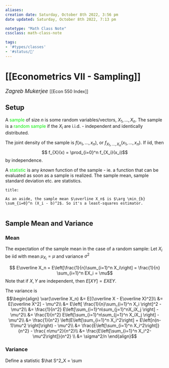 ```yaml
---
aliases:
creation date: Saturday, October 8th 2022, 3:56 pm
date updated: Saturday, October 8th 2022, 7:13 pm

notetype: "Math Class Note"
cssclass: math-class-note

tags: 
- '#types/classes'
- '#status/🚧'
---
```


# [[Econometrics VII - Sampling]]
<span style = "font-size:120%"><i >Zagreb Mukerjee </i></span>
[[Econ 550 Index]]

## Setup

A <font color=gree>sample</font> of size $n$ is some random variables/vectors, $X_1, \ldots, X_n$. The sample is a <font color=gree>random sample</font> if the $X_i$ are i.i.d. - independent and identically distributed. 

The joint density of the sample is $f(x_1, \ldots, x_n)$, or $f_{X_1, \ldots, X_n}(x_1,\ldots, x_n)$. If iid, then 
$$ f_{X}(x) = \prod_{i=0}^n f_{X_i}(x_i)$$by independence.


A <font color=gree>statistic</font> is any *known* function of the sample - ie. a function that can be evaluated as soon as a sample is realized. The sample mean, sample standard deviation etc. are statistics. 

```ad-note
title: 

As an aside, the sample mean $\overline X_n$ is $\arg \min_{b} \sum_{i=0}^n (X_i - b)^2$. So it's a least-squares estimator. 


```

## Sample Mean and Variance

### Mean

The expectation of the sample mean in the case of a random sample: Let $X_i$ be iid with mean $\mu_{X_i} = \mu$ and variance $\sigma^2$

$$ E\overline X_n = E\left[\frac{1}{n}\sum_{i=1}^n X_i\right] = \frac{1}{n} \sum_{i=1}^n EX_i = \mu$$
Note that if $X, Y$ are independent, then $E[XY] = EXEY$. 

The variance is 
$$\begin{align}
\var(\overline X_n) &= E[(\overline X - E\overline X)^2]\\
&= E[\overline X^2] - \mu^2\\
&= E\left[ \frac{1}{n}\sum_{i=1}^n X_i \right]^2 - \mu^2\\
&= \frac{1}{n^2} E\left[\sum_{i=1}^n\sum_{j=1}^nX_iX_j \right] - \mu^2\\
&= \frac{1}{n^2} E\left[\sum_{i=1}^n\sum_{j=1}^n X_iX_j \right] - \mu^2\\
&= \frac{1}{n^2} \left(E\left[\sum_{i=1}^n X_i^2\right] + E\left[n(n-1)\mu^2 \right]\right) - \mu^2\\
&= \frac{E\left[\sum_{i=1}^n X_i^2\right]}{n^2} - \frac{ n\mu^2}{n^2}\\
&= \frac{E\left[\sum_{i=1}^n X_i^2- \mu^2\right]}{n^2} \\
&= \sigma^2/n
\end{align}$$
### Variance

Define a statistic $\hat S^2_X = \sum

